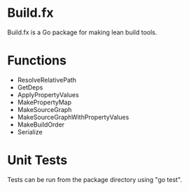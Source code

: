 Build.fx
========

Build.fx is a Go package for making lean build tools.


Functions
=========

- ResolveRelativePath
- GetDeps
- ApplyPropertyValues
- MakePropertyMap
- MakeSourceGraph
- MakeSourceGraphWithPropertyValues
- MakeBuildOrder
- Serialize


Unit Tests
========== 

Tests can be run from the package directory using "go test".